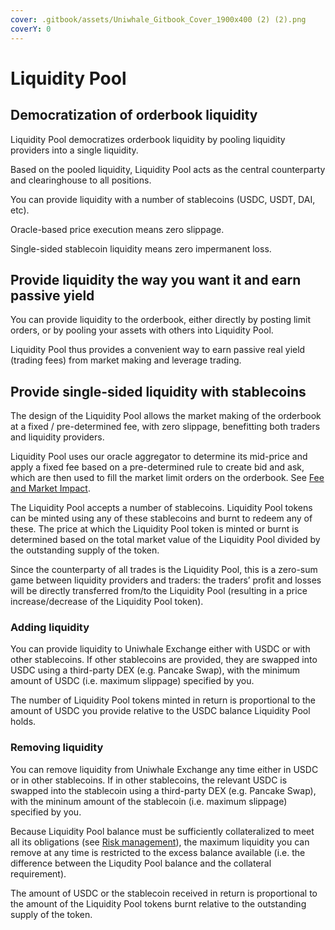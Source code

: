 ```yaml
---
cover: .gitbook/assets/Uniwhale_Gitbook_Cover_1900x400 (2) (2).png
coverY: 0
---
```


# Liquidity Pool

## Democratization **of orderbook liquidity**&#x20;

Liquidity Pool democratizes orderbook liquidity by pooling liquidity providers into a single liquidity.

Based on the pooled liquidity, Liquidity Pool acts as the central counterparty and clearinghouse to all positions.

You can provide liquidity with a number of stablecoins (USDC, USDT, DAI, etc).

Oracle-based price execution means zero slippage.

Single-sided stablecoin liquidity means zero impermanent loss.

## Provide liquidity the way you want it and earn passive yield

You can provide liquidity to the orderbook, either directly by posting limit orders, or by pooling your assets with others into Liquidity Pool.

Liquidity Pool thus provides a convenient way to earn passive real yield (trading fees) from market making and leverage trading.

## Provide single-sided liquidity with stablecoins

The design of the Liquidity Pool allows the market making of the orderbook at a fixed / pre-determined fee, with zero slippage, benefitting both traders and liquidity providers.

Liquidity Pool uses our oracle aggregator to determine its mid-price and apply a fixed fee based on a pre-determined rule to create bid and ask, which are then used to fill the market limit orders on the orderbook. See [Fee and Market Impact](execution.md#fee-and-market-impact).

The Liquidity Pool accepts a number of stablecoins. Liquidity Pool tokens can be minted using any of these stablecoins and burnt to redeem any of these. The price at which the Liquidity Pool token is minted or burnt is determined based on the total market value of the Liquidity Pool divided by the outstanding supply of the token.&#x20;

Since the counterparty of all trades is the Liquidity Pool, this is a zero-sum game between liquidity providers and traders: the traders’ profit and losses will be directly transferred from/to the Liquidity Pool (resulting in a price increase/decrease of the Liquidity Pool token).

### Adding liquidity

You can provide liquidity to Uniwhale Exchange either with USDC or with other stablecoins. If other stablecoins are provided, they are swapped into USDC using a third-party DEX (e.g. Pancake Swap), with the minimum amount of USDC (i.e. maximum slippage) specified by you.

The number of Liquidity Pool tokens minted in return is proportional to the amount of USDC you provide relative to the USDC balance Liquidity Pool holds.

### Removing liquidity

You can remove liquidity from Uniwhale Exchange any time either in USDC or in other stablecoins. If in other stablecoins, the relevant USDC is swapped into the stablecoin using a third-party DEX (e.g. Pancake Swap), with the mininum amount of the stablecoin (i.e. maximum slippage) specified by you.

Because Liquidity Pool balance must be sufficiently collateralized to meet all its obligations (see [Risk management](execution.md#risk-management)), the maximum liquidity you can remove at any time is restricted to the excess balance available (i.e. the difference between the Liqudity Pool balance and the collateral requirement).

The amount of USDC or the stablecoin received in return is proportional to the amount of the Liquidity Pool tokens burnt relative to the outstanding supply of the token.
